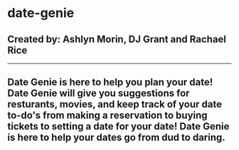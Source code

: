 # date-genie

## Created by: Ashlyn Morin, DJ Grant and Rachael Rice

------------------------------------------------------------------------------------------------------------------------------
Date Genie is here to help you plan your date! Date Genie will give you suggestions for resturants, movies, and keep track of your date to-do's from making a reservation to buying tickets to setting a date for your date! Date Genie is here to help your dates go from dud to daring.
------------------------------------------------------------------------------------------------------------------------------

